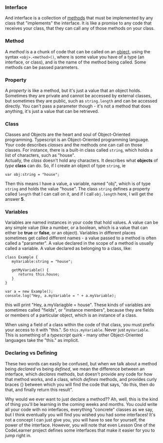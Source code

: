 ### Interface

And interface is a collection of [methods](#method) that must be implemented by any class that "implements" the interface.
It is like a promise to any code that receives your class, that they can call any of those methods on
your class. 

### Method

A *method* is a a chunk of code that can be called on an [object](#class), using the syntax `<obj>.<method>()`, 
where <obj> is some value you have of a type (an interface, or class), and <method> is the name of the method 
being called.  Some methods can be passed parameters.

### Property
A *property* is like a method, but it's just a value that an object holds.  Sometimes they are private
and cannot be accessed by external classes, but sometimes they are public, such as `string.length` and
can be accessed directly.  You can't pass a parameter though - it's not a method that does anything, it's 
just a value that can be retrieved.

### Class

Classes and Objects are the heart and soul of Object-Oriented programming.  Typescript is an Object-Oriented
programming language.  Your code describes *classes* and the methods one can call on those classes.  For
instance, there is a built-in class called `string`, which holds a list of characters, such as "house".  
Actually, the *class* doesn't hold any characters.  It describes what **objects** of *type* **class** can do.
So, if I create an object of type `string`, ie 
```$xslt
var obj:string = "house";
```

Then this means I have a value, a variable, named "obj", which is of type `string` and holds the value 
"house".  The class `string` defines a property called `length` that I can call on it, and if I call `obj.length` 
here, I will get the answer **5**.

### Variables
Variables are named instances in your code that hold values.  A value can be any simple value (like
a number, or a boolean, which is a value that can either be **true** or **false**, or an object).  Variables
in different places sometimes get called different names - a value passed to a method is often called
a "parameter".  A value declared in the scope of a method is usually called a variable.  A value declared
as belonging to a class, like:

```$xslt
class Example {
   myVariable:string = "house";
   
   getMyVariable() {
      returns this.house;
   }
}

var a = new Example();
console.log("Hey, a.myVariable = " + a.myVariable);
```
this will print "Hey, a.myVariagble = house".  These kinds of variables are sometimes called "fields", or
"instance members", because they are fields or members of a particular object, which is an instance of a 
class.

When using a field of a class within the code of that class, you must prefix your access to it with "this.".  So
`this.myVariable`.  Never just `myVariable`.  This is something of a *typescript* quirk - many other Object-Oriented
languages take the "this." as implicit.

### Declaring vs Defining
These two words can easily be confused, but when we talk about a method being *declared* vs being *defined*, we mean
the difference between an interface, which *declares* methods, but doesn't provide any code for how that
method works, and a class, which *defines* methods, and provides curly braces {} between which you will
find the code that says, "do this, then do that, and finally return this result".  

Why would we ever want to just declare a method??  Ah, well, this is the kind of thing you'll be learning 
in the coming weeks and months.  You could write all your code with no interfaces, everything "concrete" classes 
as we say, but I think eventually you will find you wished you had some interfaces!  It's not a concept I 
can just give you, you will have to see for yourself, the power of the interface.  However, you will note that
even Lesson One of the CodeLearner project defines some interfaces that make it easier for you to jump right
in.